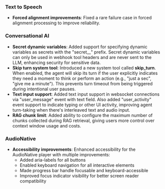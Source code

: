 ### Text to Speech

- **Forced alignment improvements**: Fixed a rare failure case in forced alignment processing to improve reliability.

### Conversational AI

- **Secret dynamic variables**: Added support for specifying dynamic variables as secrets with the "secret\_\_" prefix. Secret dynamic variables can only be used in webhook tool headers and are never sent to the LLM, enhancing security for sensitive data.
- **Skip turn system tool**: Introduced a new system tool called **skip_turn**. When enabled, the agent will skip its turn if the user explicitly indicates they need a moment to think or perform an action (e.g., "just a sec", "give me a minute"). This prevents turn timeout from being triggered during intentional user pauses.
- **Text input support**: Added text input support in websocket connections via "user_message" event with text field. Also added "user_activity" event support to indicate typing or other UI activity, improving agent turn-taking when there's interleaved text and audio input.
- **RAG chunk limit**: Added ability to configure the maximum number of chunks collected during RAG retrieval, giving users more control over context window usage and costs.


### AudioNative

- **Accessibility improvements**: Enhanced accessibility for the AudioNative player with multiple improvements:
  - Added aria-labels for all buttons
  - Enabled keyboard navigation for all interactive elements
  - Made progress bar handle focusable and keyboard-accessible
  - Improved focus indicator visibility for better screen reader compatibility
